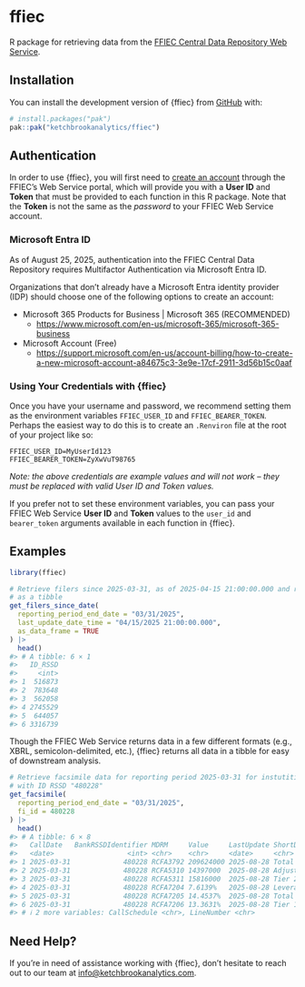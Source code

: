 
<!-- README.md is generated from README.Rmd. Please edit that file -->

# ffiec

<!-- badges: start -->
<!-- badges: end -->

R package for retrieving data from the [FFIEC Central Data Repository
Web Service](https://cdr.ffiec.gov/public/ManageFacsimiles.aspx).

## Installation

You can install the development version of {ffiec} from
[GitHub](https://github.com/) with:

``` r
# install.packages("pak")
pak::pak("ketchbrookanalytics/ffiec")
```

## Authentication

In order to use {ffiec}, you will first need to [create an
account](https://cdr.ffiec.gov/public/PWS/CreateAccount.aspx?PWS=true)
through the FFIEC’s Web Service portal, which will provide you with a
**User ID** and **Token** that must be provided to each function in this
R package. Note that the **Token** is not the same as the *password* to
your FFIEC Web Service account.

### Microsoft Entra ID

As of August 25, 2025, authentication into the FFIEC Central Data
Repository requires Multifactor Authentication via Microsoft Entra ID.

Organizations that don’t already have a Microsoft Entra identity
provider (IDP) should choose one of the following options to create an
account:

- Microsoft 365 Products for Business \| Microsoft 365 (RECOMMENDED)
  - <https://www.microsoft.com/en-us/microsoft-365/microsoft-365-business>
- Microsoft Account (Free)
  - <https://support.microsoft.com/en-us/account-billing/how-to-create-a-new-microsoft-account-a84675c3-3e9e-17cf-2911-3d56b15c0aaf>

### Using Your Credentials with {ffiec}

Once you have your username and password, we recommend setting them as
the environment variables `FFIEC_USER_ID` and `FFIEC_BEARER_TOKEN`.
Perhaps the easiest way to do this is to create an `.Renviron` file at
the root of your project like so:

``` .renviron
FFIEC_USER_ID=MyUserId123
FFIEC_BEARER_TOKEN=ZyXwVuT98765
```

*Note: the above credentials are example values and will not work – they
must be replaced with valid User ID and Token values.*

If you prefer not to set these environment variables, you can pass your
FFIEC Web Service **User ID** and **Token** values to the `user_id` and
`bearer_token` arguments available in each function in {ffiec}.

## Examples

``` r
library(ffiec)

# Retrieve filers since 2025-03-31, as of 2025-04-15 21:00:00.000 and return
# as a tibble
get_filers_since_date(
  reporting_period_end_date = "03/31/2025",
  last_update_date_time = "04/15/2025 21:00:00.000",
  as_data_frame = TRUE
) |>
  head()
#> # A tibble: 6 × 1
#>   ID_RSSD
#>     <int>
#> 1  516873
#> 2  783648
#> 3  562058
#> 4 2745529
#> 5  644057
#> 6 3316739
```

Though the FFIEC Web Service returns data in a few different formats
(e.g., XBRL, semicolon-delimited, etc.), {ffiec} returns all data in a
tibble for easy of downstream analysis.

``` r
# Retrieve facsimile data for reporting period 2025-03-31 for instutition
# with ID RSSD "480228"
get_facsimile(
  reporting_period_end_date = "03/31/2025",
  fi_id = 480228
) |>
  head()
#> # A tibble: 6 × 8
#>   CallDate   BankRSSDIdentifier MDRM     Value     LastUpdate ShortDefinition   
#>   <date>                  <int> <chr>    <chr>     <date>     <chr>             
#> 1 2025-03-31             480228 RCFA3792 209624000 2025-08-28 Total capital (su…
#> 2 2025-03-31             480228 RCFA5310 14397000  2025-08-28 Adjusted allowanc…
#> 3 2025-03-31             480228 RCFA5311 15816000  2025-08-28 Tier 2 capital (g…
#> 4 2025-03-31             480228 RCFA7204 7.6139%   2025-08-28 Leverage ratio (i…
#> 5 2025-03-31             480228 RCFA7205 14.4537%  2025-08-28 Total capital rat…
#> 6 2025-03-31             480228 RCFA7206 13.3631%  2025-08-28 Tier 1 capital ra…
#> # ℹ 2 more variables: CallSchedule <chr>, LineNumber <chr>
```

## Need Help?

If you’re in need of assistance working with {ffiec}, don’t hesitate to
reach out to our team at <info@ketchbrookanalytics.com>.
